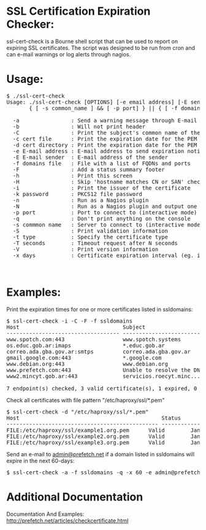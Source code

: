 # SSL Certification Expiration Checker:

ssl-cert-check is a Bourne shell script that can be used to report on expiring SSL certificates. The script was designed to be run from cron and can e-mail warnings or log alerts through nagios.  

# Usage:
<pre>
$ ./ssl-cert-check
Usage: ./ssl-cert-check [OPTIONS] [-e email address] [-E sender email address] [-x days] [-T seconds]
       { [ -s common_name ] && [ -p port] } || { [ -f domains file ] } || { [ -c cert file ] } || { [ -d cert dir ] }

  -a                : Send a warning message through E-mail
  -b                : Will not print header
  -C                : Print the subject's common name of the certificate
  -c cert file      : Print the expiration date for the PEM or PKCS12 formatted certificate in cert file
  -d cert directory : Print the expiration date for the PEM or PKCS12 formatted certificates in cert directory
  -e E-mail address : E-mail address to send expiration notices
  -E E-mail sender  : E-mail address of the sender
  -f domains file   : File with a list of FQDNs and ports
  -F                : Add a status summary footer
  -h                : Print this screen
  -H                : Skip 'hostname matches CN or SAN' check
  -i                : Print the issuer of the certificate
  -k password       : PKCS12 file password
  -n                : Run as a Nagios plugin
  -N                : Run as a Nagios plugin and output one line summary (implies -n, requires -f or -d)
  -p port           : Port to connect to (interactive mode)
  -q                : Don't print anything on the console
  -s commmon name   : Server to connect to (interactive mode)
  -S                : Print validation information
  -t type           : Specify the certificate type
  -T seconds        : Timeout request after N seconds
  -V                : Print version information
  -x days           : Certificate expiration interval (eg. if cert_date < days)


</pre>

# Examples:

Print the expiration times for one or more certificates listed in ssldomains:

<pre>
$ ssl-cert-check -i -C -F -f ssldomains
Host                                Subject                   Issuer            Status   Expires     Days
----------------------------------- ------------------------- ----------------- -------- ----------- ----
www.spotch.com:443                  www.spotch.systems        Let's Encrypt     Valid    Aug 23 2021   33
os.educ.gob.ar:imaps                *.educ.gob.ar             Sectigo Limited   Expired  Jul 13 2021   -8
correo.ada.gba.gov.ar:smtps         correo.ada.gba.gov.ar     Let's Encrypt     Valid    Sep  4 2021   45
gmail.google.com:443                *.google.com              Google Trust Serv Valid    Sep 14 2021   55
www.debian.org:443                  www.debian.org            Let's Encrypt     Valid    Sep 26 2021   67
www.prefetch.com:443                Unable to resolve the DNS name              Unknown    0    0    0
www2.mincyt.gob.ar:443              servicios.roecyt.minc...  Let's Encrypt     WrongSAN Sep  4 2021   45

7 endpoint(s) checked, 3 valid certificate(s), 1 expired, 0 expiring since on Jul 13 2021
</pre>

Check all certificates with file pattern "/etc/haproxy/ssl/\*.pem"

<pre>
$ ssl-cert-check -d "/etc/haproxy/ssl/*.pem"
Host                                            Status       Expires      Days
----------------------------------------------- ------------ ------------ ----
FILE:/etc/haproxy/ssl/example1.org.pem      Valid        Jan 6 2017   78                                 
FILE:/etc/haproxy/ssl/example2.org.pem      Valid        Jan 1 2017   73                                 
FILE:/etc/haproxy/ssl/example3.org.pem      Valid        Jan 6 2017   78                                 
</pre>

Send an e-mail to admin@prefetch.net if a domain listed in ssldomains will expire in the next 60-days:

<pre>
$ ssl-cert-check -a -f ssldomains -q -x 60 -e admin@prefetch.net
</pre>

# Additional Documentation

Documentation And Examples: http://prefetch.net/articles/checkcertificate.html

